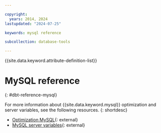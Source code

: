 ```yaml
---

copyright:
  years: 2014, 2024
lastupdated: "2024-07-25"

keywords: mysql reference

subcollection: database-tools

---
```


{{site.data.keyword.attribute-definition-list}}

# MySQL reference
{: #dbt-reference-mysql}

For more information about {{site.data.keyword.mysql}} optimization and server variables, see the following resources.
{: shortdesc}

* [Optimization MySQL](https://www.mysql.com/why-mysql/performance/index.html){: external}
* [MySQL server variables](https://dev.mysql.com/doc/refman/9.0/en/server-system-variables.html){: external}
